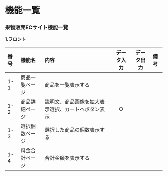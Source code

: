 # 機能一覧
### 果物販売ECサイト機能一覧
**1.フロント**

|番号|機能名|内容|データ入力|データ出力|備考|
|:---|:---|:---|:---:|:----:|:---|
|1-1|商品一覧ページ|商品を一覧表示する||||
|1-2|商品詳細ページ|説明文、商品画像を拡大表示選択、カートへボタン表示|○|||
|1-3|選択個数ページ|選択した商品の個数表示する||||
|1-4|料金合計ページ|合計金額を表示する||||
